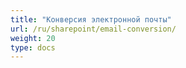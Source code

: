 ```yaml
---
title: "Конверсия электронной почты"
url: /ru/sharepoint/email-conversion/
weight: 20
type: docs
---
```

